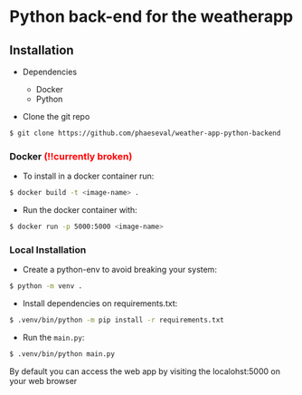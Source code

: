# Python back-end for the weatherapp
## Installation
* Dependencies
  * Docker
  * Python

* Clone the git repo
```sh
$ git clone https://github.com/phaeseval/weather-app-python-backend
```

### Docker <span style="color:red">(!!currently broken)</span>

* To install in a docker container run: 
```sh
$ docker build -t <image-name> .
```

* Run the docker container with:
```sh
$ docker run -p 5000:5000 <image-name>
```

### Local Installation
* Create a python-env to avoid breaking your system:
```sh
$ python -m venv .
```
* Install dependencies on requirements.txt:
```sh 
$ .venv/bin/python -m pip install -r requirements.txt
```
* Run the `main.py`:
```sh
$ .venv/bin/python main.py
```
<p>By default you can access the web app by visiting the localohst:5000 on your web browser</p>
